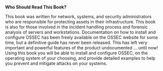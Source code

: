 **Who Should Read This Book?**

This book was written for network, systems, and security administrators who are responsible
for protecting assets in their infrastructure. This book is also for those involved in the incident
handling process and forensic analysis of servers and workstations. Documentation on how to
install and configure OSSEC has been freely available on the OSSEC website for some time,
but a definitive guide has never been released. This has left very important and powerful features
of the product undocumented ... until now! Using this book you will be able to install and
configure OSSEC, on the operating system of your choosing, and provide detailed examples
to help you prevent and mitigate attacks on your systems.










